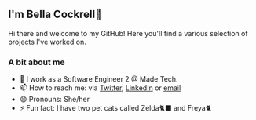 ## I'm Bella Cockrell👋 

Hi there and welcome to my GitHub! Here you'll find a various selection of projects I've worked on.

### A bit about me
<ul>
<li>🤖 I work as a Software Engineer 2 @ Made Tech.</li>
  <li>📫 How to reach me: via <a href='https://twitter.com/heybellac'>Twitter</a>, <a href='https://www.linkedin.com/in/bella-cockrell/'>LinkedIn</a> or <a href='mailto: hello@bellacockrell.com'>email</a></li>
<li>😄 Pronouns: She/her</li>
<li>⚡ Fun fact: I have two pet cats called Zelda🐈‍⬛ and Freya🐈‍ </li> 
</ul>
